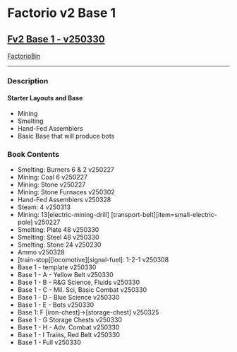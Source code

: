 # Factorio v2 Base 1

## [Fv2 Base 1 - v250330](https://cdn.factoriobin.com/perma/bp/a/6/a6uxtl-phcnpz/fbin-a6uxtl-0.txt)

[FactorioBin](https://factoriobin.com/post/a6uxtl)

-----

### Description

#### Starter Layouts and Base

- Mining
- Smelting
- Hand-Fed Assemblers
- Basic Base that will produce bots

### Book Contents

- Smelting: Burners 6 & 2 v250227
- Mining: Coal 6 v250227
- Mining: Stone v250227
- Mining: Stone Furnaces v250302
- Hand-Fed Assemblers v250328
- Steam: 4 v250313
- Mining: 13[electric-mining-drill] [transport-belt][item=small-electric-pole] v250227
- Smelting: Plate 48 v250330
- Smelting: Steel 48 v250330
- Smelting: Stone 24 v250230
- Ammo v250328
- [train-stop][locomotive][signal-fuel]: 1-2-1 v250308
- Base 1 - template v250330
- Base 1 - A - Yellow Belt v250330
- Base 1 - B - R&G Science, Fluids v250330
- Base 1 - C - Mil. Sci, Basic Combat v250330
- Base 1 - D - Blue Science v250330
- Base 1 - E - Bots v250330
- Base 1: F [iron-chest]->[storage-chest] v250325
- Base 1 - G Storage Chests v250330
- Base 1 - H - Adv. Combat v250330
- Base 1 - I Trains, Red Belt v250330
- Base 1 - Full v250330
